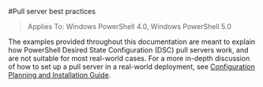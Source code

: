 #Pull server best practices

> Applies To: Windows PowerShell 4.0, Windows PowerShell 5.0

The examples provided throughout this documentation are meant to explain how PowerShell Desired State Configuration (DSC) pull servers work, and are not suitable for most real-world cases. For a more in-depth discussion of how to set up a pull server in a real-world deployment, see [Configuration Planning and Installation Guide](https://github.com/PowerShell/Whitepapers/blob/master/PullServerCPIG/PullServerCPIG.md).



